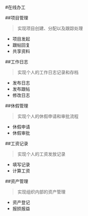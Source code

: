 #在线办工

##项目管理

> 实现项目创建、分配以及跟踪处理

- 项目发起
- 跟帖回复
- 共享资料

##工作日志

> 实现个人的工作日志记录和存档

- 发布日志
- 发布跟帖
- 修改日志

##休假管理

> 实现个人的休假申请和审批流程

- 休假申请
- 休假审批

##工资记录

> 实现个人的工资发放记录

- 填写记录
- 计算工资

##资产管理

> 实现组织内部的资产管理

- 资产登记
- 报损报益